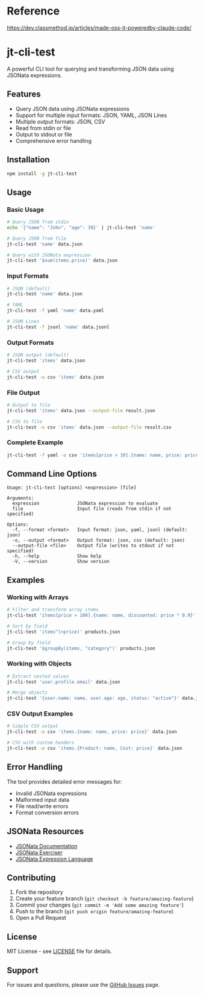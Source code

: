 # Reference
https://dev.classmethod.jp/articles/made-oss-jt-poweredby-claude-code/

# jt-cli-test

A powerful CLI tool for querying and transforming JSON data using JSONata expressions.

## Features

- Query JSON data using JSONata expressions
- Support for multiple input formats: JSON, YAML, JSON Lines
- Multiple output formats: JSON, CSV
- Read from stdin or file
- Output to stdout or file
- Comprehensive error handling

## Installation

```bash
npm install -g jt-cli-test
```

## Usage

### Basic Usage

```bash
# Query JSON from stdin
echo '{"name": "John", "age": 30}' | jt-cli-test 'name'

# Query JSON from file
jt-cli-test 'name' data.json

# Query with JSONata expression
jt-cli-test '$sum(items.price)' data.json
```

### Input Formats

```bash
# JSON (default)
jt-cli-test 'name' data.json

# YAML
jt-cli-test -f yaml 'name' data.yaml

# JSON Lines
jt-cli-test -f jsonl 'name' data.jsonl
```

### Output Formats

```bash
# JSON output (default)
jt-cli-test 'items' data.json

# CSV output
jt-cli-test -o csv 'items' data.json
```

### File Output

```bash
# Output to file
jt-cli-test 'items' data.json --output-file result.json

# CSV to file
jt-cli-test -o csv 'items' data.json --output-file result.csv
```

### Complete Example

```bash
jt-cli-test -f yaml -o csv 'items[price > 10].{name: name, price: price}' data.yaml --output-file filtered.csv
```

## Command Line Options

```
Usage: jt-cli-test [options] <expression> [file]

Arguments:
  expression              JSONata expression to evaluate
  file                    Input file (reads from stdin if not specified)

Options:
  -f, --format <format>   Input format: json, yaml, jsonl (default: json)
  -o, --output <format>   Output format: json, csv (default: json)
  --output-file <file>    Output file (writes to stdout if not specified)
  -h, --help              Show help
  -V, --version           Show version
```

## Examples

### Working with Arrays

```bash
# Filter and transform array items
jt-cli-test 'items[price > 100].{name: name, discounted: price * 0.9}' products.json

# Sort by field
jt-cli-test 'items^(>price)' products.json

# Group by field
jt-cli-test '$groupBy(items, "category")' products.json
```

### Working with Objects

```bash
# Extract nested values
jt-cli-test 'user.profile.email' data.json

# Merge objects
jt-cli-test '{user.name: name, user.age: age, status: "active"}' data.json
```

### CSV Output Examples

```bash
# Simple CSV output
jt-cli-test -o csv 'items.{name: name, price: price}' data.json

# CSV with custom headers
jt-cli-test -o csv 'items.{Product: name, Cost: price}' data.json
```

## Error Handling

The tool provides detailed error messages for:
- Invalid JSONata expressions
- Malformed input data
- File read/write errors
- Format conversion errors

## JSONata Resources

- [JSONata Documentation](https://jsonata.org/)
- [JSONata Exerciser](https://try.jsonata.org/)
- [JSONata Expression Language](https://docs.jsonata.org/overview.html)

## Contributing

1. Fork the repository
2. Create your feature branch (`git checkout -b feature/amazing-feature`)
3. Commit your changes (`git commit -m 'Add some amazing feature'`)
4. Push to the branch (`git push origin feature/amazing-feature`)
5. Open a Pull Request

## License

MIT License - see [LICENSE](LICENSE) file for details.

## Support

For issues and questions, please use the [GitHub Issues](https://github.com/username/jt-cli-test/issues) page.

